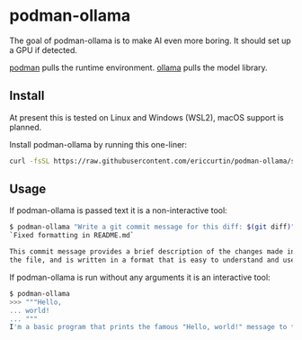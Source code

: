 # podman-ollama

The goal of podman-ollama is to make AI even more boring. It should set up a GPU if detected.

[podman](https://github.com/containers/podman) pulls the runtime environment. [ollama](https://github.com/ollama/ollama) pulls the model library.

## Install

At present this is tested on Linux and Windows (WSL2), macOS support is planned.

Install podman-ollama by running this one-liner:

```bash
curl -fsSL https://raw.githubusercontent.com/ericcurtin/podman-ollama/s/install.sh | sudo bash
```

## Usage

If podman-ollama is passed text it is a non-interactive tool:

```bash
$ podman-ollama "Write a git commit message for this diff: $(git diff)"
`Fixed formatting in README.md`

This commit message provides a brief description of the changes made in
the file, and is written in a format that is easy to understand and use.
```

If podman-ollama is run without any arguments it is an interactive tool:

``` bash
$ podman-ollama
>>> """Hello,
... world!
... """
I'm a basic program that prints the famous "Hello, world!" message to the console.
```


